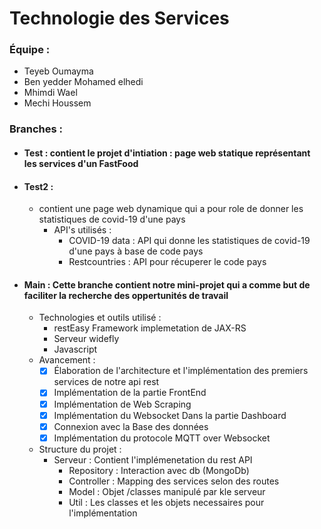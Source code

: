 # Technologie des Services <br>
### Équipe :
  - Teyeb Oumayma 
  - Ben yedder Mohamed elhedi
  - Mhimdi Wael 
  - Mechi Houssem 
 
### Branches : 
  * #### Test : contient le projet d'intiation : page web statique représentant les services d'un FastFood 
  * #### Test2 : 
    * contient une page web dynamique qui a pour role de donner les statistiques de covid-19 d'une pays 
       * API's utilisés : 
          * COVID-19 data : API qui donne les statistiques de covid-19 d'une pays à base de code pays 
          * Restcountries  : API pour récuperer le code pays         
  * #### Main : Cette branche contient notre mini-projet qui a comme but de faciliter la recherche des oppertunités de travail 
      * Technologies et outils utilisé :  
          * restEasy Framework implemetation de JAX-RS 
          * Serveur widefly 
          * Javascript 
      * Avancement : 
          - [x] Élaboration de l'architecture et l'implémentation des premiers services de notre api rest
          - [x] Implémentation de la partie FrontEnd
          - [x] Implémentation de Web Scraping
          - [x] Implémentation du Websocket Dans la partie Dashboard
          - [x] Connexion avec la Base des données
          - [x] Implémentation du protocole MQTT over Websocket  
      * Structure du projet : 
          - Serveur : Contient l'implémenetation du rest API 
            - Repository : Interaction avec db (MongoDb) 
            - Controller : Mapping des services selon des routes  
            - Model : Objet /classes manipulé par kle serveur 
            - Util : Les classes et les objets necessaires pour l'implémentation 


            



 

